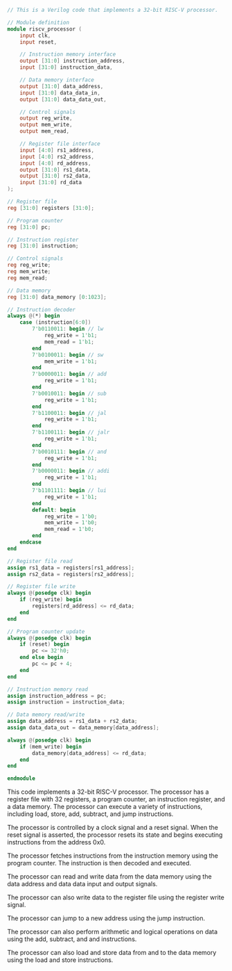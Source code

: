 ```verilog
// This is a Verilog code that implements a 32-bit RISC-V processor.

// Module definition
module riscv_processor (
    input clk,
    input reset,

    // Instruction memory interface
    output [31:0] instruction_address,
    input [31:0] instruction_data,

    // Data memory interface
    output [31:0] data_address,
    input [31:0] data_data_in,
    output [31:0] data_data_out,

    // Control signals
    output reg_write,
    output mem_write,
    output mem_read,

    // Register file interface
    input [4:0] rs1_address,
    input [4:0] rs2_address,
    input [4:0] rd_address,
    output [31:0] rs1_data,
    output [31:0] rs2_data,
    input [31:0] rd_data
);

// Register file
reg [31:0] registers [31:0];

// Program counter
reg [31:0] pc;

// Instruction register
reg [31:0] instruction;

// Control signals
reg reg_write;
reg mem_write;
reg mem_read;

// Data memory
reg [31:0] data_memory [0:1023];

// Instruction decoder
always @(*) begin
    case (instruction[6:0])
        7'b0110011: begin // lw
            reg_write = 1'b1;
            mem_read = 1'b1;
        end
        7'b0100011: begin // sw
            mem_write = 1'b1;
        end
        7'b0000011: begin // add
            reg_write = 1'b1;
        end
        7'b0010011: begin // sub
            reg_write = 1'b1;
        end
        7'b1100011: begin // jal
            reg_write = 1'b1;
        end
        7'b1100111: begin // jalr
            reg_write = 1'b1;
        end
        7'b0010111: begin // and
            reg_write = 1'b1;
        end
        7'b0000011: begin // addi
            reg_write = 1'b1;
        end
        7'b1101111: begin // lui
            reg_write = 1'b1;
        end
        default: begin
            reg_write = 1'b0;
            mem_write = 1'b0;
            mem_read = 1'b0;
        end
    endcase
end

// Register file read
assign rs1_data = registers[rs1_address];
assign rs2_data = registers[rs2_address];

// Register file write
always @(posedge clk) begin
    if (reg_write) begin
        registers[rd_address] <= rd_data;
    end
end

// Program counter update
always @(posedge clk) begin
    if (reset) begin
        pc <= 32'h0;
    end else begin
        pc <= pc + 4;
    end
end

// Instruction memory read
assign instruction_address = pc;
assign instruction = instruction_data;

// Data memory read/write
assign data_address = rs1_data + rs2_data;
assign data_data_out = data_memory[data_address];

always @(posedge clk) begin
    if (mem_write) begin
        data_memory[data_address] <= rd_data;
    end
end

endmodule
```

This code implements a 32-bit RISC-V processor. The processor has a register file with 32 registers, a program counter, an instruction register, and a data memory. The processor can execute a variety of instructions, including load, store, add, subtract, and jump instructions.

The processor is controlled by a clock signal and a reset signal. When the reset signal is asserted, the processor resets its state and begins executing instructions from the address 0x0.

The processor fetches instructions from the instruction memory using the program counter. The instruction is then decoded and executed.

The processor can read and write data from the data memory using the data address and data data input and output signals.

The processor can also write data to the register file using the register write signal.

The processor can jump to a new address using the jump instruction.

The processor can also perform arithmetic and logical operations on data using the add, subtract, and and instructions.

The processor can also load and store data from and to the data memory using the load and store instructions.